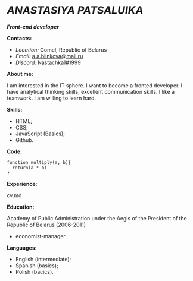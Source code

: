 ***ANASTASIYA PATSALUIKA***
=====
***Front-end developer***

**Contacts:**
* *Location:* Gomel, Republic of Belarus    
* *Email:* a.a.blinkova@mail.ru 
* *Discord:* Nastachka1#1999

**About me:** 

 I am interested in the IT sphere. I want to become a fronted developer. I have analytical thinking skills, excellent communication skills. I like a teamwork. I am willing to learn hard.

 **Skills:**
 + HTML;
 + CSS;
 + JavaScript (Basics);
 + Github.

**Code:** 

```
function multiply(a, b){
  return(a * b)
}
```
**Experience:**

 cv.md
 
 **Education:**
 
 Academy of Public Administration under the Aegis of the President of the Republic of Belarus (2006-2011)
 + economist-manager
 
 **Languages:**
 + English (intermediate);
 + Spanish (basics);
 + Polish (bacics).
 
